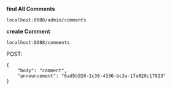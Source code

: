 
**find All Comments**

    localhost:8088/admin/comments

**create Comment**

    localhost:8088/comments
POST:

    {
        "body": "comment",
        "announcement": "6ad5b920-1c36-4336-bc3a-17e020c17823"
    }